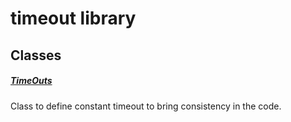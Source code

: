 



# timeout library











## Classes

##### [TimeOuts](../constants_timeout/TimeOuts-class.md)



Class to define constant timeout to bring consistency in the code.
















